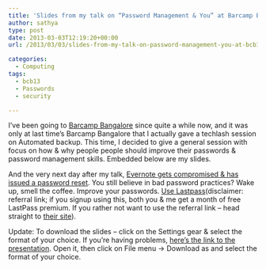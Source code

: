 ```yaml
---
title: 'Slides from my talk on “Password Management & You” at Barcamp Bangalore'
author: sathya
type: post
date: 2013-03-03T12:19:20+00:00
url: /2013/03/03/slides-from-my-talk-on-password-management-you-at-bcb13/

categories:
  - Computing
tags:
  - bcb13
  - Passwords
  - security

---
```

I&#8217;ve been going to <a href="https://barcampbangalore.org/bcb" target="_blank">Barcamp Bangalore</a> since quite a while now, and it was only at last time&#8217;s Barcamp Bangalore that I actually gave a techlash session on Automated backup. This time, I decided to give a general session with focus on how & why people people should improve their passwords & password management skills. Embedded below are my slides.



And the very next day after my talk, <a href="http://news.ycombinator.com/" target="_blank">Evernote gets compromised & has issued a password reset</a>. You still believe in bad password practices? Wake up, smell the coffee. Improve your passwords. <a href="https://lastpass.com/f?1603666" target="_blank">Use Lastpass</a>(disclaimer: referral link; if you signup using this, both you & me get a month of free LastPass premium. If you rather not want to use the referral link &#8211; head straight to <a href="http://lastpass.com" target="_blank">their site</a>).

Update: To download the slides &#8211; click on the Settings gear & select the format of your choice. If you&#8217;re having problems, <a href="https://docs.google.com/presentation/d/1KsXk6-d6UCgTCIcyX7WLLzRBjrFh9bUdbdIEeXvSjH4/edit?usp=sharing" target="_blank">here&#8217;s the link to the presentation</a>. Open it, then click on File menu → Download as and select the format of your choice.
